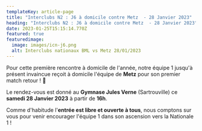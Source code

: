 ```yaml
---
templateKey: article-page
title: "Interclubs N2 : J6 à domicile contre Metz  - 28 Janvier 2023"
heading: "Interclubs N2 : J6 à domicile contre Metz  - 28 Janvier 2023"
date: 2023-01-25T15:15:14.770Z
featured: true
featuredimage:
  image: images/icn-j6.png
  alt: Interclubs nationaux BML vs Metz 28/01/2023
---
```

P﻿our cette première rencontre à domicile de l'année, notre équipe 1 jusqu'à présent invaincue reçoit à domicile l'équipe de **Metz** pour son premier match retour ! 💪

L﻿e rendez-vous est donné au **Gymnase Jules Verne** (Sartrouville) ce **samedi 28 Janvier 2023** à partir de **16h**.

C﻿omme d'habitude l'**entrée est libre et ouverte à tous**, nous comptons sur vous pour venir encourager l'équipe 1 dans son ascension vers la Nationale 1 !